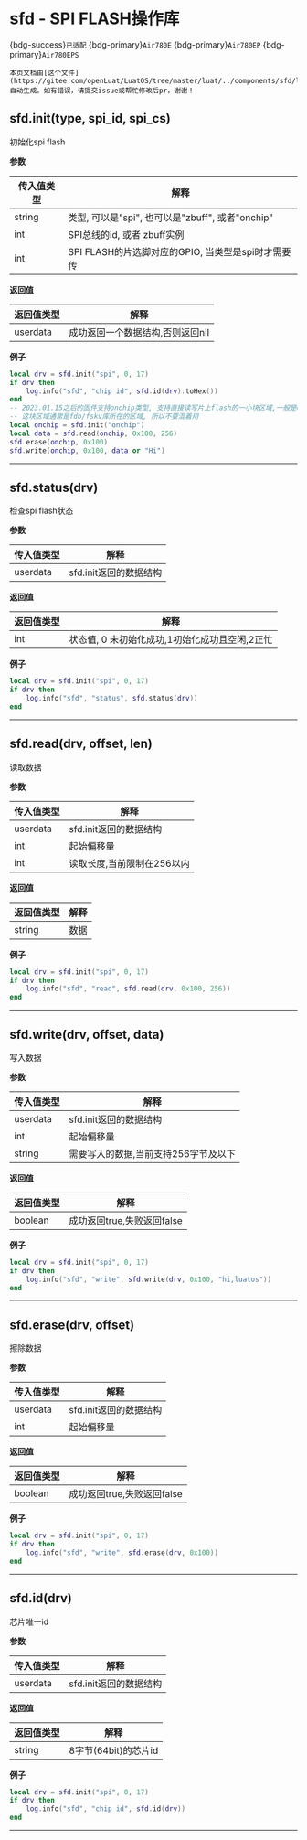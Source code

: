 # sfd - SPI FLASH操作库

{bdg-success}`已适配` {bdg-primary}`Air780E` {bdg-primary}`Air780EP` {bdg-primary}`Air780EPS`

```{note}
本页文档由[这个文件](https://gitee.com/openLuat/LuatOS/tree/master/luat/../components/sfd/luat_lib_sfd.c)自动生成。如有错误，请提交issue或帮忙修改后pr，谢谢！
```


## sfd.init(type, spi_id, spi_cs)



初始化spi flash

**参数**

|传入值类型|解释|
|-|-|
|string|类型, 可以是"spi", 也可以是"zbuff", 或者"onchip"|
|int|SPI总线的id, 或者 zbuff实例|
|int|SPI FLASH的片选脚对应的GPIO, 当类型是spi时才需要传|

**返回值**

|返回值类型|解释|
|-|-|
|userdata|成功返回一个数据结构,否则返回nil|

**例子**

```lua
local drv = sfd.init("spi", 0, 17)
if drv then
    log.info("sfd", "chip id", sfd.id(drv):toHex())
end
-- 2023.01.15之后的固件支持onchip类型, 支持直接读写片上flash的一小块区域,一般是64k
-- 这块区域通常是fdb/fskv库所在的区域, 所以不要混着用
local onchip = sfd.init("onchip")
local data = sfd.read(onchip, 0x100, 256)
sfd.erase(onchip, 0x100)
sfd.write(onchip, 0x100, data or "Hi")


```

---

## sfd.status(drv)



检查spi flash状态

**参数**

|传入值类型|解释|
|-|-|
|userdata|sfd.init返回的数据结构|

**返回值**

|返回值类型|解释|
|-|-|
|int|状态值, 0 未初始化成功,1初始化成功且空闲,2正忙|

**例子**

```lua
local drv = sfd.init("spi", 0, 17)
if drv then
    log.info("sfd", "status", sfd.status(drv))
end

```

---

## sfd.read(drv, offset, len)



读取数据

**参数**

|传入值类型|解释|
|-|-|
|userdata|sfd.init返回的数据结构|
|int|起始偏移量|
|int|读取长度,当前限制在256以内|

**返回值**

|返回值类型|解释|
|-|-|
|string|数据|

**例子**

```lua
local drv = sfd.init("spi", 0, 17)
if drv then
    log.info("sfd", "read", sfd.read(drv, 0x100, 256))
end

```

---

## sfd.write(drv, offset, data)



写入数据

**参数**

|传入值类型|解释|
|-|-|
|userdata|sfd.init返回的数据结构|
|int|起始偏移量|
|string|需要写入的数据,当前支持256字节及以下|

**返回值**

|返回值类型|解释|
|-|-|
|boolean|成功返回true,失败返回false|

**例子**

```lua
local drv = sfd.init("spi", 0, 17)
if drv then
    log.info("sfd", "write", sfd.write(drv, 0x100, "hi,luatos"))
end

```

---

## sfd.erase(drv, offset)



擦除数据

**参数**

|传入值类型|解释|
|-|-|
|userdata|sfd.init返回的数据结构|
|int|起始偏移量|

**返回值**

|返回值类型|解释|
|-|-|
|boolean|成功返回true,失败返回false|

**例子**

```lua
local drv = sfd.init("spi", 0, 17)
if drv then
    log.info("sfd", "write", sfd.erase(drv, 0x100))
end

```

---

## sfd.id(drv)



芯片唯一id

**参数**

|传入值类型|解释|
|-|-|
|userdata|sfd.init返回的数据结构|

**返回值**

|返回值类型|解释|
|-|-|
|string|8字节(64bit)的芯片id|

**例子**

```lua
local drv = sfd.init("spi", 0, 17)
if drv then
    log.info("sfd", "chip id", sfd.id(drv))
end

```

---

